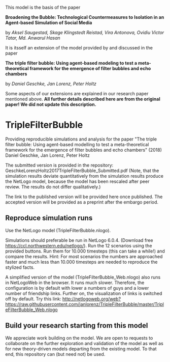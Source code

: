 This model is the basis of the paper

**Broadening the Bubble: Technological Countermeasures to Isolation in an Agent-based Simulation of Social Media**

by _Aksel Saugestad, Skage Klingstedt Reistad, Vira Antonova, Ovidiu Victor Tatar, Md. Anwarul Hasan_

It is itsself an extension of the model provided by and discussed in the paper

**The triple filter bubble: Using agent-based modeling to test a meta-theoretical framework for the emergence of filter bubbles and echo chambers**

by _Daniel Geschke, Jan Lorenz, Peter Holtz_

Some aspects of our extensions are explained in our research paper mentioned above.
**All further details described here are from the original paper! We did not update this description.**

# TripleFilterBubble

Providing reproducible simulations and analysis for the paper "The triple filter bubble: Using agent-based modelling to test a meta-theoretical framework for the emergence of filter bubbles and echo chambers" (2018) Daniel Geschke, Jan Lorenz, Peter Holtz

The submitted version is provided in the repository: GeschkeLorenzHoltz2017TripleFilterBubble_Submitted.pdf
(Note, that the simulation results deviate quantitatively from the simulation results produce the NetLogo model, because the model has been rescaled after peer review. The results do not differ qualitatively.)

The link to the published version will be provided here once published.
The accepted version will be provided as a preprint after the embargo period.


## Reproduce simulation runs

Use the NetLogo model (TripleFilterBubble.nlogo).

Simulations should preferable be run in NetLogo 6.0.4. (Download free https://ccl.northwestern.edu/netlogo/).
Run the 12 scenarios using the provided buttons. Run them for 10.000 timesteps (this can take a while!) and compare the results. Hint: For most scenarios the numbers are approached faster and much less than 10.000 timesteps are needed to reproduce the stylized facts.

A simplified version of the model (TripleFilterBubble_Web.nlogo) also runs in NetLogoWeb in the browser. It runs much slower. Therefore, the configuration is by default with lower a numbers of guys and a lower number of friendship links. Further on, the visualization of links is switched off by default. Try this link:
http://netlogoweb.org/web?https://raw.githubusercontent.com/janlorenz/TripleFilterBubble/master/TripleFilterBubble_Web.nlogo


## Build your research starting from this model

We appreciate work building on the model. We are open to requests to collaborate on the further exploration and validation of the model as well as for new theory-driven models departing from the existing model. To that end, this repository can (but need not) be used.
